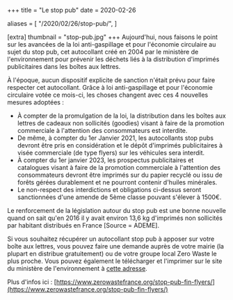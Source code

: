+++
title = "Le stop pub"
date = 2020-02-26

aliases = [
  "/2020/02/26/stop-pub/",
]

[extra]
thumbnail = "stop-pub.jpg"
+++
Aujourd'hui, nous faisons le point sur les avancées de la loi anti-gaspillage et
pour l'économie circulaire au sujet du stop pub, cet autocollant créé en 2004
par le ministère de l'environnement pour prévenir les déchets liés à la
distribution d'imprimés publicitaires dans les boîtes aux lettres.

<!-- more -->

À l'époque, aucun dispositif explicite de sanction n'était prévu pour faire
respecter cet autocollant. Grâce à loi anti-gaspillage et pour l'économie
circulaire votée ce mois-ci, les choses changent avec ces 4 nouvelles mesures
adoptées :

- À compter de la promulgation de la loi, la distribution dans les boîtes aux
  lettres de cadeaux non sollicités (goodies) visant à faire de la promotion
  commerciale à l'attention des consommateurs est interdite.
- De même, à compter du 1er Janvier 2021, les autocollants stop pubs devront
  être pris en considération et le dépôt d'imprimés publicitaires à visée
  commerciale (de type flyers) sur les véhicules sera interdit.
- À compter du 1er janvier 2023, les prospectus publicitaires et catalogues
  visant à faire de la promotion commerciale à l'attention des consommateurs
  devront être imprimés sur du papier recyclé ou issu de forêts gérées durablement
  et ne pourront contenir d'huiles minérales.
- Le non-respect des interdictions et obligations ci-dessus seront sanctionnées
  d'une amende de 5ème classe pouvant s'élever à 1500€.

Le renforcement de la législation autour du stop pub est une bonne nouvelle
quand on sait qu'en 2016 il y avait environ 13,6 kg d'imprimés non sollicités
par habitant distribués en France [Source = ADEME].

Si vous souhaitez récupérer un autocollant stop pub à apposer sur votre boîte
aux lettres, vous pouvez faire une demande auprès de votre mairie (la plupart en
distribue gratuitement) ou de votre groupe local Zero Waste le plus proche. Vous
pouvez également le télécharger et l'imprimer sur le site du ministère de
l'environnement à [cette
adresse](https://www.ecologique-solidaire.gouv.fr/stop-pub).

Plus d'infos ici :
[https://www.zerowastefrance.org/stop-pub-fin-flyers/](https://www.zerowastefrance.org/stop-pub-fin-flyers/)
